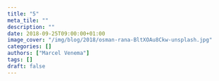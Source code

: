 ```yaml
---
title: "5"
meta_tile: ""
description: ""
date: 2018-09-25T09:00:00+01:00
image_cover: "/img/blog/2018/osman-rana-BltXOAu8Ckw-unsplash.jpg"
categories: []
authors: ["Marcel Venema"] 
tags: []
draft: false
---
```

